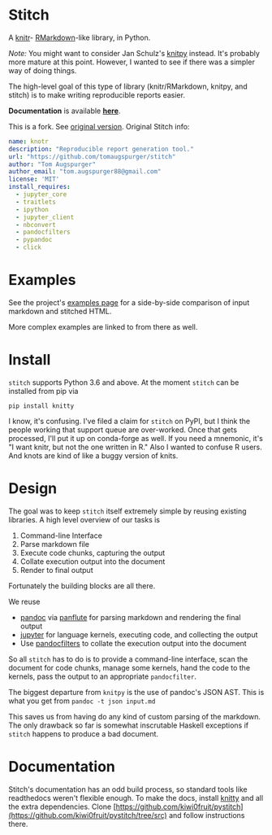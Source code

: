 Stitch
======

A [knitr](http://yihui.name/knitr/)-
[RMarkdown](http://rmarkdown.rstudio.com)-like library, in Python.

*Note:* You might want to consider Jan Schulz\'s
[knitpy](https://github.com/janschulz/knitpy/) instead. It\'s probably
more mature at this point. However, I wanted to see if there was a
simpler way of doing things.

The high-level goal of this type of library (knitr/RMarkdown, knitpy,
and stitch) is to make writing reproducible reports easier.

**Documentation** is available [**here**](https://kiwi0fruit.github.io/pystitch/).

This is a fork. See [original version](https://github.com/pystitch/stitch). Original Stitch info:

```yaml
name: knotr
description: "Reproducible report generation tool."
url: "https://github.com/tomaugspurger/stitch"
author: "Tom Augspurger"
author_email: "tom.augspurger88@gmail.com"
license: 'MIT'
install_requires:
  - jupyter_core
  - traitlets
  - ipython
  - jupyter_client
  - nbconvert
  - pandocfilters
  - pypandoc
  - click
```


Examples
========

See the project\'s [examples
page](https://kiwi0fruit.github.io/pystitch/index.html#examples) for a
side-by-side comparison of input markdown and stitched HTML.

More complex examples are linked to from there as well.

Install
=======

`stitch` supports Python 3.6 and above. At the moment `stitch` can be
installed from pip via

``` {.sourceCode .sh}
pip install knitty
```

I know, it\'s confusing. I\'ve filed a claim for `stitch` on PyPI, but I
think the people working that support queue are over-worked. Once that
gets processed, I\'ll put it up on conda-forge as well. If you need a
mnemonic, it\'s \"I want knitr, but not the one written in
R.\" Also I wanted to confuse R users. And knots are kind
of like a buggy version of knits.


Design
======

The goal was to keep `stitch` itself extremely simple by reusing
existing libraries. A high level overview of our tasks is

1.  Command-line Interface
2.  Parse markdown file
3.  Execute code chunks, capturing the output
4.  Collate execution output into the document
5.  Render to final output

Fortunately the building blocks are all there.

We reuse

-   [pandoc](http://pandoc.org) via
    [panflute](https://github.com/sergiocorreia/panflute) for parsing
    markdown and rendering the final output
-   [jupyter](http://jupyter.readthedocs.io/en/latest/) for language
    kernels, executing code, and collecting the output
-   Use [pandocfilters](https://github.com/jgm/pandocfilters) to collate
    the execution output into the document

So all `stitch` has to do is to provide a command-line interface, scan
the document for code chunks, manage some kernels, hand the code to the
kernels, pass the output to an appropriate `pandocfilter`.

The biggest departure from `knitpy` is the use of pandoc\'s JSON AST.
This is what you get from `pandoc -t json input.md`

This saves us from having do any kind of custom parsing of the markdown.
The only drawback so far is somewhat inscrutable Haskell exceptions if
`stitch` happens to produce a bad document.

Documentation
=============

Stitch\'s documentation has an odd build process, so standard tools like
readthedocs weren\'t flexible enough. To make the docs, install [knitty](../README.md)
and all the extra dependencies. Clone [https://github.com/kiwi0fruit/pystitch](https://github.com/kiwi0fruit/pystitch/tree/src) and follow instructions there.
